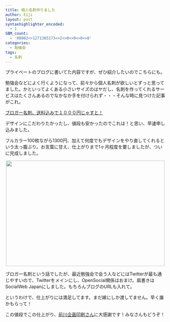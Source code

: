 ```yaml
---
title: 個人名刺作りました
author: Eiji
layout: post
syntaxhighlighter_encoded:
  - 1
SBM_count:
  - '00002<>1271385173<>2<>0<>0<>0<>0'
categories:
  - 勉強会
tags:
  - 名刺
---
```

プライベートのブログに書いてた内容ですが、ぜひ紹介したいのでこちらにも。

勉強会などによく行くようになって、前々から個人名刺が欲しいとずっと思ってました。かといってよくある小さいサイズのはヤだし、名刺を作ってくれるサービスはたくさんあるのでなかなか手を付けられず・・・そんな時に見つけた記事がこれ。

<a href="http://blog.goo.ne.jp/batacchi/e/f81808a384944befed668cab7a8c3993" target="_blank">ブロガー名刺、送料込みで１０００円じゃすと！</a>

<a href="http://blog.goo.ne.jp/batacchi/e/f81808a384944befed668cab7a8c3993" target="_blank"></a>デザインにこだわりたかったし、値段も安かったのでこれは！と思い、早速申し込みました。

フルカラー100枚ながら1300円、加えて何度でもデザインをやり直してくれるという太っ腹ぶり。お言葉に甘え、仕上がりまで1ヶ月程度を要しましたが、ついに完成しました。

<img style="display: block; margin-left: auto; margin-right: auto; border: 0px initial initial;" title="個人名刺" src="http://farm4.static.flickr.com/3469/3896447881_6c80d0f4a7.jpg" alt="" width="500" height="333" />

ブロガー名刺という話でしたが、最近勉強会で会う人などにはTwitterが最も通じやすいので、Twitterをメインにし、OpenSocial関係はおまけ。肩書きはSocialWeb Japanにしました。もちろんブログのURLも入れて。

というわけで、仕上がりには満足してます。まだ嫁にしか渡してません。早く誰かもらって！

この値段でこの仕上がり、<a href="http://www.kobe-maekawa.co.jp/" target="_blank">前川企画印刷さん</a>に大感謝です！みなさんもどうぞ！